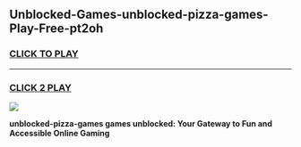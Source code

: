 
## Unblocked-Games-unblocked-pizza-games-Play-Free-pt2oh
<h3>
<a href="https://premium76.site?title=unblocked-pizza-games&ref=23A">CLICK TO PLAY</a></h3>
<hr>

<h3>
<a href="https://premium76.site?title=unblocked-pizza-games&ref=23A">CLICK 2 PLAY</a>
  
</h3>

<a href="https://premium76.site?title=unblocked-pizza-games&ref=23A"><img src="https://clearcache.store/games.png"></a>


**unblocked-pizza-games games unblocked: Your Gateway to Fun and Accessible Online Gaming**
